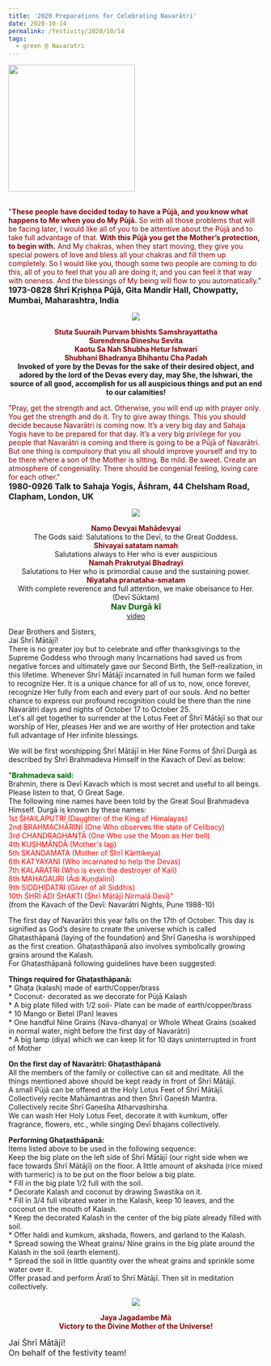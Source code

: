 ```yaml
---
title: '2020 Preparations for Celebrating Navarātri'
date: 2020-10-14
permalink: /festivity/2020/10/14
tags:
  - green @ Navaratri
---
```


<div style="text-align: left"><img src="/images/image00.png" width="250" /></div><br>

<p>
<font color="DarkRed">"<b>These people have decided today to have a Pūjā, and you know what happens to Me when you do My Pūjā.</b> So with all those problems that will be facing later, I would like all of you to be attentive about the Pūjā and to take full advantage of that. <b>With this Pūjā you get the Mother’s protection, to begin with.</b> And My chakras, when they start moving, they give you special powers of love and bless all your chakras and fill them up completely. So I would like you, though some two people are coming to do this, all of you to feel that you all are doing it, and you can feel it that way with oneness. And the blessings of My being will flow to you automatically."</font><br>
<font size="+0"><b>1973-0828 Śhrī Kṛiṣhṇa Pūjā, Gita Mandir Hall, Chowpatty, Mumbai, Maharashtra, India</b></font>
</p>

<div style="text-align: center"><img src="https://pub-1e517d8c73a64c9c82977d676b1fff72.r2.dev/image504.png" /></div>

<p style="text-align:center;">
<font color="DarkRed"><b>Stuta Suuraih Purvam bhishts Samshrayattatha<br>
Surendrena Dineshu Sevita<br>
Kaotu Sa Nah Shubha Hetur Ishwari<br>
Shubhani Bhadranya Bhihantu Cha Padah</b></font><br>
<b>Invoked of yore by the Devas for the sake of their desired object, 
and adored by the lord of the Devas every day, 
may She, the Ishwari, the source of all good, accomplish for us all auspicious things and put an end to our calamities!</b>
</p>

<p>
<font color="DarkRed">"Pray, get the strength and act. Otherwise, you will end up with prayer only. You get the strength and do it. Try to give away things. This you should decide because Navarātri is coming now. It’s a very big day and Sahaja Yogis have to be prepared for that day. It’s a very big privilege for you people that Navarātri is coming and there is going to be a Pūjā of Navarātri. But one thing is compulsory that you all should improve yourself and try to be there where a son of the Mother is sitting. Be mild. Be sweet. Create an atmosphere of congeniality. There should be congenial feeling, loving care for each other."</font><br>
<font size="+0"><b>1980-0926 Talk to Sahaja Yogis, Āśhram, 44 Chelsham Road, Clapham, London, UK</b></font>
</p>

<div style="text-align: center"><img src="/images/image505.png" /></div>

<p style="text-align:center;">
<font color="DarkRed"><b>Namo Devyai Mahādevyai</b></font><br>
The Gods said: Salutations to the Devī, to the Great Goddess.<br>
<font color="DarkRed"><b>Shivayai satatam namah</b></font><br>
Salutations always to Her who is ever auspicious<br>
<font color="DarkRed"><b>Namah Prakrutyai Bhadrayi</b></font><br>
Salutations to Her who is primordial cause and the sustaining power.<br>
<font color="DarkRed"><b>Niyataha pranataha-smatam</b></font><br>
With complete reverence and full attention, we make obeisance to Her.<br>
(Devī Sūktam)<br>
<font color="DarkGreen"><font size="+0"><b>Nav Durgā kī</b></font></font><br>
<a href="https://seven-teams.github.io/Videos_Links.html">video</a>
</p>

<p>
Dear Brothers and Sisters,<br>
Jai Śhrī Mātājī!<br>
There is no greater joy but to celebrate and offer thanksgivings to the Supreme Goddess who through many Incarnations had saved us from negative forces and ultimately gave our Second Birth, the Self-realization, in this lifetime. Whenever Śhrī Mātājī incarnated in full human form we failed to recognize Her. It is a unique chance for all of us to, now, once forever, recognize Her fully from each and every part of our souls. And no better chance to express our profound recognition could be there than the nine Navarātri days and nights of October 17 to October 25.<br> 
Let's all get together to surrender at the Lotus Feet of Śhrī Mātājī so that our worship of Her, pleases Her and we are worthy of Her protection and take full advantage of Her infinite blessings.<br>
</p>

<p>
We will be first worshipping Śhrī Mātājī in Her Nine Forms of Śhrī Durgā as described by Śhrī Brahmadeva Himself in the Kavach of Devī as below:<br>
</p>	

<p>
"<font color="DarkGreen"><b>Brahmadeva said:</b></font><br>
Brahmin, there is Devī Kavach which is most secret and useful to all beings.<br>
Please listen to that, O Great Sage.<br>
The following nine names have been told by the Great Soul Brahmadeva<br>
Himself. Durgā is known by these names:<br>
<font color="red">1st ŚHAILAPUTRĪ (Daughter of the King of Himalayas)<br>
2nd BRAHMACHĀRIṆĪ (One Who observes the state of Celibacy)<br>
3rd CHANDRAGHAṆṬĀ (One Who use the Moon as Her bell)<br>
4th KUṢHMĀṆDĀ (Mother's lap)<br>
5th SKANDAMATA (Mother of Śhrī Kārttikeya)<br>
6th KATYAYANI (Who incarnated to help the Devas)<br>
7th KALARATRI (Who is even the destroyer of Kali)<br>
8th MAHAGAURI (Ādi Kuṇḍalinī)<br>
9th SIDDHIDATRI (Giver of all Siddhis)<br>
10th ŚHRĪ ĀDI ŚHAKTI (Śhrī Mātājī Nirmalā Devī)"</font><br>
(from the Kavach of the Devī: Navarātri Nights, Pune 1988-10) 
</p>

<p>
The first day of Navarātri this year falls on the 17th of October. This day is signified as God’s desire to create the universe which is called Ghaṭasthāpanā (laying of the foundation) and Śhrī Gaṇeśha is worshipped as the first creation. Ghaṭasthāpanā also involves symbolically growing grains around the Kalash.<br>
For Ghaṭasthāpanā following guidelines have been suggested:
</p>

<p>
<b>Things required for Ghaṭasthāpanā:</b><br>
* Ghaṭa (kalash) made of earth/Copper/brass<br>
* Coconut- decorated as we decorate for Pūjā Kalash<br>
* A big plate filled with 1/2 soil- Plate can be made of earth/copper/brass<br>
* 10 Mango or Betel (Pan) leaves<br>
* One handful Nine Grains (Nava-dhanya) or Whole Wheat Grains (soaked in normal water, night before the first day of Navarātri)<br>
* A big lamp (diya) which we can keep lit for 10 days uninterrupted in front of Mother<br>
</p>

<p>
<b>On the first day of Navarātri: Ghaṭasthāpanā</b><br>
All the members of the family or collective can sit and meditate. All the things mentioned above should be kept ready in front of Śhrī Mātājī.<br>
A small Pūjā can be offered at the Holy Lotus Feet of Śhrī Mātājī.<br>
Collectively recite Mahāmantras and then Śhrī Gaṇeśh Mantra.<br>
Collectively recite Śhrī Gaṇeśha Atharvashirsha.<br>
We can wash Her Holy Lotus Feet, decorate it with kumkum, offer fragrance, flowers, etc., while singing Devī bhajans collectively.<br>
</p>

<p>
<b>Performing Ghaṭasthāpanā:</b><br>
Items listed above to be used in the following sequence:<br> 
Keep the big plate on the left side of Śhrī Mātājī (our right side when we face towards Śhrī Mātājī) on the floor. A little amount of akshada (rice mixed with turmeric) is to be put on the floor below a big plate.<br>
* Fill in the big plate 1/2 full with the soil.<br> 
* Decorate Kalash and coconut by drawing Swastika on it.<br>
* Fill in 3/4 full vibrated water in the Kalash, keep 10 leaves, and the coconut on the mouth of Kalash.<br>
* Keep the decorated Kalash in the center of the big plate already filled with soil.<br>
* Offer haldi and kumkum, akshada, flowers, and garland to the Kalash.<br>
* Spread sowing the Wheat grains/ Nine grains in the big plate around the Kalash in the soil (earth element).<br>
* Spread the soil in little quantity over the wheat grains and sprinkle some water over it.<br>
Offer prasad and perform Āratī to Śhrī Mātājī. Then sit in meditation collectively.
</p>	

<div style="text-align: center"><img src="/images/image506.png" /></div>

<p style="color:DarkRed; text-align:center;">
<b>Jaya Jagadambe Mā<br>
Victory to the Divine Mother of the Universe!</b><br>
</p>

<p>
<font size="+0">Jai Śhrī Mātājī!<br>
On behalf of the festivity team!</font>
</p>